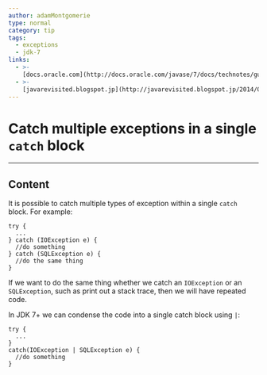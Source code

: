 ```yaml
---
author: adamMontgomerie
type: normal
category: tip
tags:
  - exceptions
  - jdk-7
links:
  - >-
    [docs.oracle.com](http://docs.oracle.com/javase/7/docs/technotes/guides/language/catch-multiple.html){website}
  - >-
    [javarevisited.blogspot.jp](http://javarevisited.blogspot.jp/2014/04/10-jdk-7-features-to-revisit-before-you.html){website}
---
```


# Catch multiple exceptions in a single `catch` block


---

## Content

It is possible to catch multiple types of exception within a single `catch` block. For example:

```plain-text
try {
  ...
} catch (IOException e) {
  //do something
} catch (SQLException e) {
  //do the same thing
}
```

If we want to do the same thing whether we catch an `IOException` or an `SQLException`, such as print out a stack trace, then we will have repeated code. 

In JDK 7+ we can condense the code into a single catch block using `|`:

```plain-text
try {
  ...
}
catch(IOException | SQLException e) {
  //do something
}
```
 
